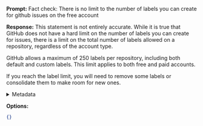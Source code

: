 **Prompt:**
Fact check: There is no limit to the number of labels you can create for github issues on the free account

**Response:**
This statement is not entirely accurate. While it is true that GitHub does not have a hard limit on the number of labels you can create for issues, there is a limit on the total number of labels allowed on a repository, regardless of the account type.

GitHub allows a maximum of 250 labels per repository, including both default and custom labels. This limit applies to both free and paid accounts.

If you reach the label limit, you will need to remove some labels or consolidate them to make room for new ones.

<details><summary>Metadata</summary>

- Duration: 4173 ms
- Datetime: 2023-09-02T17:56:21.826432
- Model: gpt-3.5-turbo-0613

</details>

**Options:**
```json
{}
```

